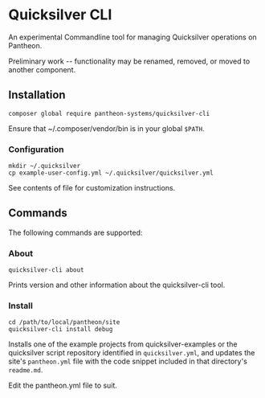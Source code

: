 # Quicksilver CLI

An experimental Commandline tool for managing Quicksilver operations on
Pantheon.

Preliminary work -- functionality may be renamed, removed, or moved to another
component.

## Installation

```
composer global require pantheon-systems/quicksilver-cli
```

Ensure that ~/.composer/vendor/bin is in your global `$PATH`.

### Configuration
```
mkdir ~/.quicksilver
cp example-user-config.yml ~/.quicksilver/quicksilver.yml
```
See contents of file for customization instructions.

## Commands

The following commands are supported:

### About
```
quicksilver-cli about
```
Prints version and other information about the quicksilver-cli tool.

### Install
```
cd /path/to/local/pantheon/site
quicksilver-cli install debug
```
Installs one of the example projects from quicksilver-examples or the quicksilver script repository identified in `quicksilver.yml`, and updates the site's `pantheon.yml` file with the code snippet included in that directory's `readme.md`.

Edit the pantheon.yml file to suit.

